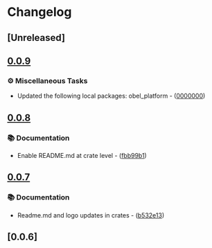 # Changelog

## [Unreleased]

## [0.0.9](https://github.com/takula-tech/nita-obel/compare/obel_reflect_utils-v0.0.8...obel_reflect_utils-v0.0.9)

### ⚙️ Miscellaneous Tasks

- Updated the following local packages: obel_platform - ([0000000](https://github.com/takula-tech/nita-obel/commit/0000000))

## [0.0.8](https://github.com/takula-tech/nita-obel/compare/obel_reflect_utils-v0.0.7...obel_reflect_utils-v0.0.8)

### 📚 Documentation

- Enable README.md at crate level - ([fbb99b1](https://github.com/takula-tech/nita-obel/commit/fbb99b1fd164ea65ca293713ddd36f0b9891bcad))

## [0.0.7](https://github.com/takula-tech/nita-obel/compare/obel_reflect_utils-v0.0.6...obel_reflect_utils-v0.0.7)

### 📚 Documentation

- Readme.md and logo updates in crates - ([b532e13](https://github.com/takula-tech/nita-obel/commit/b532e13ceface01aa7d69ce563ccce7893b815b6))

## [0.0.6]
